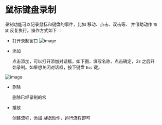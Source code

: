 # 鼠标键盘录制


录制功能可以记录鼠标和键盘的事件，比如 移动、点击、双击等、 并借助动作 `播放` 反复执行。操作方式如下 ：


* 打开录制窗口
![image](./images/2022-12-10_185528.png ':size=90%')


* 添加 
    
    点击添加，可以打开添加对话框，如下图，填写名称，点击确定，*3s* 之后开始录制。如果想关闭对话框，按下键盘 `Esc` 键。

![image](./images/2022-12-10_185702.png 'size=90%')

* 删除 

    删除已经录制的宏

* 播放

    创建流程，添加 *播放*动作，运行流程即可